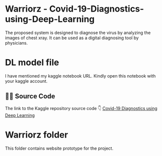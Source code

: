 # Warriorz - Covid-19-Diagnostics-using-Deep-Learning
The proposed system is designed to diagnose the virus by analyzing the images of chest xray.
It can be used as a digital diagnosing tool by physicians.

# DL model file
I have mentioned my kaggle notebook URL. Kindly open this notebook with your kaggle account.

## 👩‍💻 Source Code 
The link to the Kaggle repository source code 👇
[Covid-19 Diagnostics using Deep Learning](https://www.kaggle.com/code/swethaudayakumar3990/covid-19-classification-warriorz)

# Warriorz folder

This folder contains website prototype for the project.
